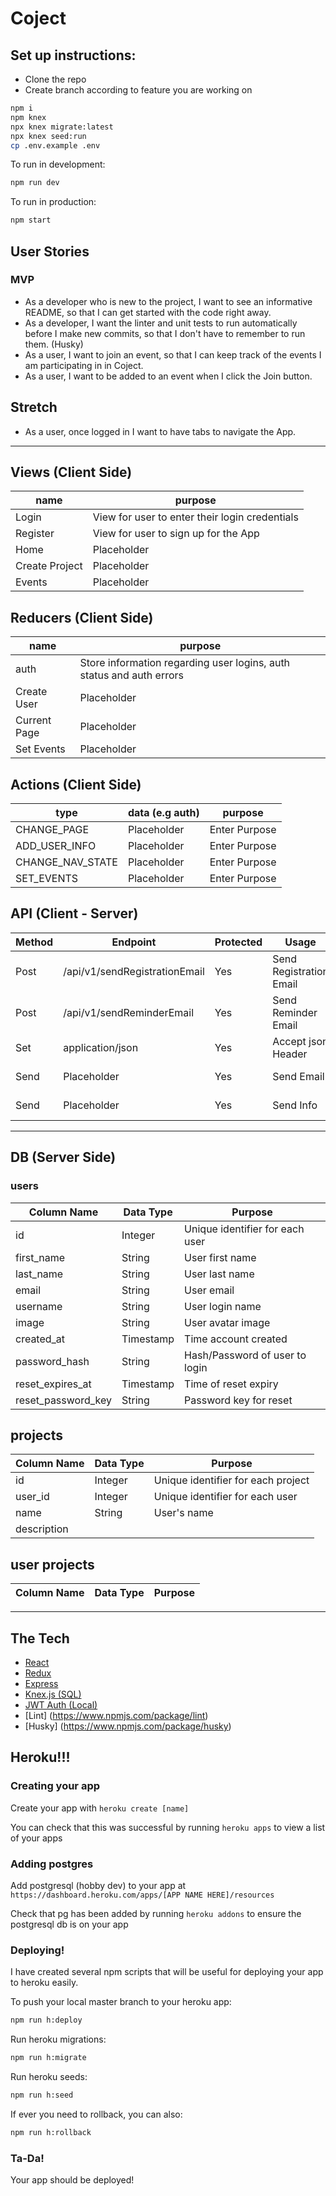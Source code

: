 # Coject

## Set up instructions:

* Clone the repo
* Create branch according to feature you are working on

```sh
npm i
npm knex
npx knex migrate:latest
npx knex seed:run
cp .env.example .env
```
To run in development:
```sh
npm run dev
```

To run in production:
```sh
npm start
```
## User Stories

### MVP

* As a developer who is new to the project, I want to see an informative README, so that I can get started with the code right away.
* As a developer, I want the linter and unit tests to run automatically before I make new commits, so that I don't have to remember to run them. (Husky)
* As a user, I want to join an event, so that I can keep track of the events I am participating in in Coject.
* As a user, I want to be added to an event when I click the Join button.

## Stretch

* As a user, once logged in I want to have tabs to navigate the App.

---

## Views (Client Side)
| name | purpose |
| --- | --- |
| Login | View for user to enter their login credentials |
| Register | View for user to sign up for the App |
| Home | Placeholder |
| Create Project | Placeholder |
| Events | Placeholder |

## Reducers (Client Side)

| name | purpose |
  | --- | --- |
  | auth | Store information regarding user logins, auth status and auth errors |
  | Create User | Placeholder |
  | Current Page | Placeholder |
  | Set Events | Placeholder |

  ## Actions (Client Side)

  | type | data (e.g auth)| purpose |
  | --- | --- | --- |
  | CHANGE_PAGE | Placeholder | Enter Purpose |
  | ADD_USER_INFO | Placeholder | Enter Purpose |
  | CHANGE_NAV_STATE | Placeholder | Enter Purpose |
  | SET_EVENTS | Placeholder | Enter Purpose |


  ## API (Client - Server)

| Method | Endpoint | Protected | Usage | Response |
| --- | --- | --- | --- | --- |
| Post | /api/v1/sendRegistrationEmail | Yes | Send Registration Email | Response Placeholder |
| Post | /api/v1/sendReminderEmail | Yes | Send Reminder Email | Response Placeholder |
| Set | application/json | Yes | Accept json Header | Response Placeholder |
| Send | Placeholder | Yes | Send Email | Response Placeholder |
| Send | Placeholder | Yes | Send Info | Response Placeholder |


---

## DB (Server Side)
  
### users

  | Column Name | Data Type | Purpose |
  | --- | --- | --- |
  | id | Integer | Unique identifier for each user |
  | first_name | String | User first name |
  | last_name | String | User last name |
  | email | String | User email |
  | username | String | User login name |
  | image | String | User avatar image |
  | created_at | Timestamp | Time account created |
  | password_hash | String | Hash/Password of user to login |
  | reset_expires_at | Timestamp | Time of reset expiry |
  | reset_password_key | String | Password key for reset |

  ## projects

   | Column Name | Data Type | Purpose |
   | --- | --- | --- |
   | id | Integer | Unique identifier for each project |
   | user_id | Integer | Unique identifier for each user |
   | name | String | User's name |
   | description | 


 ## user projects
 | Column Name | Data Type | Purpose |
 | --- | --- | --- |
 


---

## The Tech

* [React](https://reactjs.org/docs/getting-started.html)
* [Redux](https://redux.js.org/)
* [Express](https://expressjs.com/en/api.html)
* [Knex.js (SQL)](https://knexjs.org/)
* [JWT Auth (Local)](https://jwt.io/)
* [Lint] (https://www.npmjs.com/package/lint)
* [Husky] (https://www.npmjs.com/package/husky)

## Heroku!!!

### Creating your app

Create your app with `heroku create [name]`

You can check that this was successful by running `heroku apps` to view a list of your apps


### Adding postgres

Add postgresql (hobby dev) to your app at `https://dashboard.heroku.com/apps/[APP NAME HERE]/resources`

Check that pg has been added by running `heroku addons` to ensure the postgresql db is on your app


### Deploying!

I have created several npm scripts that will be useful for deploying your app to heroku easily.

To push your local master branch to your heroku app:
```sh
npm run h:deploy
```

Run heroku migrations:
```sh
npm run h:migrate
```

Run heroku seeds:
```sh
npm run h:seed
```

If ever you need to rollback, you can also:
```sh
npm run h:rollback
```


### Ta-Da!
Your app should be deployed!